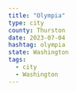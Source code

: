 ```yaml
---
title: "Olympia"
type: city
county: Thurston
date: 2023-07-04
hashtag: olympia
state: Washington
tags:
  - city
  - Washington
---
```

